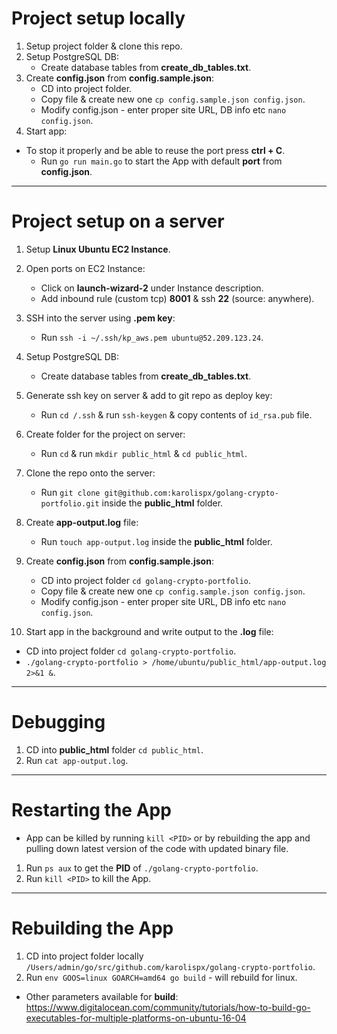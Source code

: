# Project setup locally

1. Setup project folder & clone this repo.
2. Setup PostgreSQL DB:
   - Create database tables from **create_db_tables.txt**.
3. Create **config.json** from **config.sample.json**:
   - CD into project folder.
   - Copy file & create new one `cp config.sample.json config.json`.
   - Modify config.json - enter proper site URL, DB info etc `nano config.json`.
4. Start app:

- To stop it properly and be able to reuse the port press **ctrl + C**.
  - Run `go run main.go` to start the App with default **port** from **config.json**.

---

# Project setup on a server

1. Setup **Linux Ubuntu EC2 Instance**.

2. Open ports on EC2 Instance:

   - Click on **launch-wizard-2** under Instance description.
   - Add inbound rule (custom tcp) **8001** & ssh **22** (source: anywhere).

3. SSH into the server using **.pem key**:

   - Run `ssh -i ~/.ssh/kp_aws.pem ubuntu@52.209.123.24`.

4. Setup PostgreSQL DB:

   - Create database tables from **create_db_tables.txt**.

5. Generate ssh key on server & add to git repo as deploy key:

   - Run `cd /.ssh` & run `ssh-keygen` & copy contents of `id_rsa.pub` file.

6. Create folder for the project on server:

   - Run `cd` & run `mkdir public_html` & `cd public_html`.

7. Clone the repo onto the server:

   - Run `git clone git@github.com:karolispx/golang-crypto-portfolio.git` inside the **public_html** folder.

8. Create **app-output.log** file:

   - Run `touch app-output.log` inside the **public_html** folder.

9. Create **config.json** from **config.sample.json**:

   - CD into project folder `cd golang-crypto-portfolio`.
   - Copy file & create new one `cp config.sample.json config.json`.
   - Modify config.json - enter proper site URL, DB info etc `nano config.json`.

10. Start app in the background and write output to the **.log** file:

- CD into project folder `cd golang-crypto-portfolio`.
- `./golang-crypto-portfolio > /home/ubuntu/public_html/app-output.log 2>&1 &`.

---

# Debugging

1. CD into **public_html** folder `cd public_html`.
2. Run `cat app-output.log`.

---

# Restarting the App

- App can be killed by running `kill <PID>` or by rebuilding the app and pulling down latest version of the code with updated binary file.

1. Run `ps aux` to get the **PID** of `./golang-crypto-portfolio`.
2. Run `kill <PID>` to kill the App.

---

# Rebuilding the App

1. CD into project folder locally `/Users/admin/go/src/github.com/karolispx/golang-crypto-portfolio`.
2. Run `env GOOS=linux GOARCH=amd64 go build` - will rebuild for linux.

- Other parameters available for **build**: https://www.digitalocean.com/community/tutorials/how-to-build-go-executables-for-multiple-platforms-on-ubuntu-16-04
